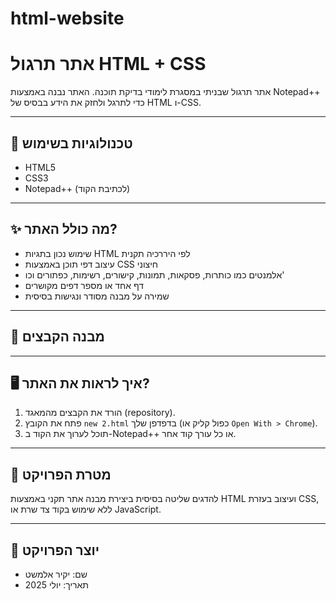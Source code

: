 # html-website

# אתר תרגול HTML + CSS

אתר תרגול שבניתי במסגרת לימודי בדיקת תוכנה. האתר נבנה באמצעות Notepad++ כדי לתרגל ולחזק את הידע בבסיס של HTML ו-CSS.

---

## 🧰 טכנולוגיות בשימוש

- HTML5
- CSS3
- Notepad++ (לכתיבת הקוד)

---

## ✨ מה כולל האתר?

- שימוש נכון בתגיות HTML לפי היררכיה תקנית
- עיצוב דפי תוכן באמצעות CSS חיצוני
- אלמנטים כמו כותרות, פסקאות, תמונות, קישורים, רשימות, כפתורים וכו'
- דף אחד או מספר דפים מקושרים
- שמירה על מבנה מסודר ונגישות בסיסית

---

## 📁 מבנה הקבצים


---

## 🖥️ איך לראות את האתר?

1. הורד את הקבצים מהמאגד (repository).
2. פתח את הקובץ `new 2.html` בדפדפן שלך (כפול קליק או `Open With > Chrome`).
3. תוכל לערוך את הקוד ב-Notepad++ או כל עורך קוד אחר.

---

## 🎯 מטרת הפרויקט

להדגים שליטה בסיסית ביצירת מבנה אתר תקני באמצעות HTML ועיצוב בעזרת CSS, ללא שימוש בקוד צד שרת או JavaScript.

---

## 👤 יוצר הפרויקט

- שם: יקיר אלמשט
- תאריך: יולי 2025
